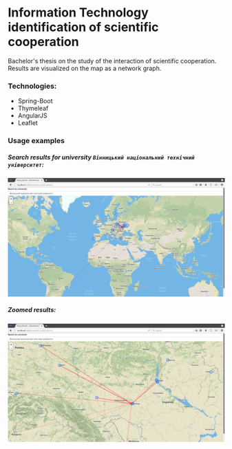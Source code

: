 # Information Technology identification of scientific cooperation
Bachelor's thesis on the study of the interaction of scientific cooperation. 
Results are visualized on the map as a network graph.

### Technologies: 
* Spring-Boot 
* Thymeleaf 
* AngularJS 
* Leaflet

### Usage examples
##### Search results for university `Вінницький національний технічний університет`:
![Searching results](doc/resources/ex1.png?raw=true)

##### Zoomed results:
![Zoomed results](doc/resources/ex1-zoomed.png?raw=true)
